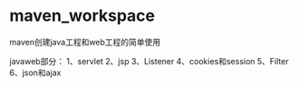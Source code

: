 # maven_workspace
maven创建java工程和web工程的简单使用


javaweb部分：
1、servlet
2、jsp
3、Listener
4、cookies和session
5、Filter
6、json和ajax
